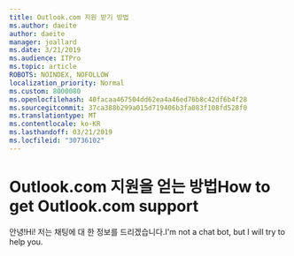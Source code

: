 ```yaml
---
title: Outlook.com 지원 받기 방법
ms.author: daeite
author: daeite
manager: joallard
ms.date: 3/21/2019
ms.audience: ITPro
ms.topic: article
ROBOTS: NOINDEX, NOFOLLOW
localization_priority: Normal
ms.custom: 8000080
ms.openlocfilehash: 40facaa467504dd62ea4a46ed76b8c42df6b4f28
ms.sourcegitcommit: 37ca388b299a015d719406b3fa083f108fd528f0
ms.translationtype: MT
ms.contentlocale: ko-KR
ms.lasthandoff: 03/21/2019
ms.locfileid: "30736102"
---
```

# <a name="how-to-get-outlookcom-support"></a><span data-ttu-id="4f9a9-102">Outlook.com 지원을 얻는 방법</span><span class="sxs-lookup"><span data-stu-id="4f9a9-102">How to get Outlook.com support</span></span>

<span data-ttu-id="4f9a9-103">안녕!</span><span class="sxs-lookup"><span data-stu-id="4f9a9-103">Hi!</span></span>
<span data-ttu-id="4f9a9-104">저는 채팅에 대 한 정보를 드리겠습니다.</span><span class="sxs-lookup"><span data-stu-id="4f9a9-104">I'm not a chat bot, but I will try to help you.</span></span>



